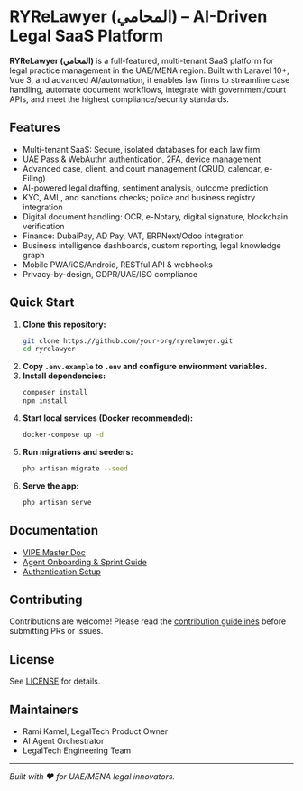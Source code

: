 # RYReLawyer (المحامي) – AI-Driven Legal SaaS Platform

**RYReLawyer (المحامي)** is a full-featured, multi-tenant SaaS platform for legal practice management in the UAE/MENA region. Built with Laravel 10+, Vue 3, and advanced AI/automation, it enables law firms to streamline case handling, automate document workflows, integrate with government/court APIs, and meet the highest compliance/security standards.

## Features

- Multi-tenant SaaS: Secure, isolated databases for each law firm
- UAE Pass & WebAuthn authentication, 2FA, device management
- Advanced case, client, and court management (CRUD, calendar, e-Filing)
- AI-powered legal drafting, sentiment analysis, outcome prediction
- KYC, AML, and sanctions checks; police and business registry integration
- Digital document handling: OCR, e-Notary, digital signature, blockchain verification
- Finance: DubaiPay, AD Pay, VAT, ERPNext/Odoo integration
- Business intelligence dashboards, custom reporting, legal knowledge graph
- Mobile PWA/iOS/Android, RESTful API & webhooks
- Privacy-by-design, GDPR/UAE/ISO compliance

## Quick Start

1. **Clone this repository:**
   ```sh
   git clone https://github.com/your-org/ryrelawyer.git
   cd ryrelawyer
   ```
2. **Copy `.env.example` to `.env` and configure environment variables.**
3. **Install dependencies:**
   ```sh
   composer install
   npm install
   ```
4. **Start local services (Docker recommended):**
   ```sh
   docker-compose up -d
   ```
5. **Run migrations and seeders:**
   ```sh
   php artisan migrate --seed
   ```
6. **Serve the app:**
   ```sh
   php artisan serve
   ```

## Documentation

- [VIPE Master Doc](./docs/RYReLawyer_VIPE_Master_Latest_Enhanced.md)
- [Agent Onboarding & Sprint Guide](./docs/RYReLawyer_Agent_Onboarding_Sprint_Codex.md)
- [Authentication Setup](./docs/authentication.md)

## Contributing

Contributions are welcome! Please read the [contribution guidelines](./CONTRIBUTING.md) before submitting PRs or issues.

## License

See [LICENSE](./LICENSE) for details.

## Maintainers

- Rami Kamel, LegalTech Product Owner
- AI Agent Orchestrator
- LegalTech Engineering Team

---

*Built with ❤️ for UAE/MENA legal innovators.*
